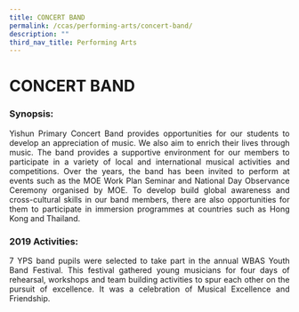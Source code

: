 ```yaml
---
title: CONCERT BAND
permalink: /ccas/performing-arts/concert-band/
description: ""
third_nav_title: Performing Arts
---
```

# CONCERT BAND

### Synopsis:

<p style="text-align: justify;">Yishun Primary Concert Band provides opportunities for our students to develop an appreciation of music. We also aim to enrich their lives through music. The band provides a supportive environment for our members to participate in a variety of local and international musical activities and competitions. Over the years, the band has been invited to perform at events such as the MOE Work Plan Seminar and National Day Observance Ceremony organised by MOE. To develop build global awareness and cross-cultural skills in our band members, there are also opportunities for them to participate in immersion programmes at countries such as Hong Kong and Thailand.  </p>

### 2019 Activities:

<p style="text-align: justify;">7 YPS band pupils were selected to take part in the annual WBAS Youth Band Festival. This festival gathered young musicians for four days of rehearsal, workshops and team building activities to spur each other on the pursuit of excellence. It was a celebration of Musical Excellence and Friendship.</p>